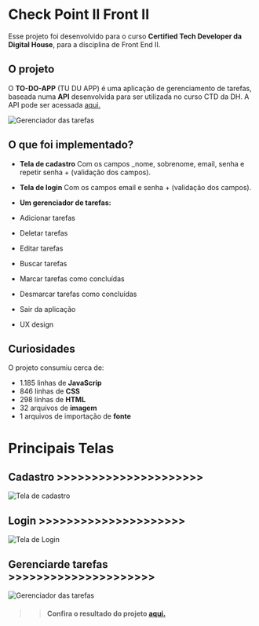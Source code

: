 # Check Point II Front II

Esse projeto foi desenvolvido para o curso **Certified Tech Developer da Digital House**, para a disciplina de Front End  II.

## O projeto

O **TO-DO-APP** (TU DU APP) é uma aplicação de gerenciamento de tarefas, baseada numa **API** desenvolvida para ser utilizada no curso CTD da DH. A API pode ser acessada [aqui.](https://ctd-todo-api.herokuapp.com/)

![Gerenciador das tarefas](https://imgur.com/0cKejOe.png)
## O que foi implementado?

- **Tela de cadastro** Com os campos _nome, sobrenome, email, senha e repetir senha + (validação dos campos).
- **Tela de login** Com os campos email e senha +  (validação dos campos).
- **Um gerenciador de tarefas:**

- Adicionar tarefas
- Deletar tarefas
- Editar tarefas
- Buscar tarefas
- Marcar tarefas como concluídas
- Desmarcar tarefas como concluídas
- Sair da aplicação
- UX design

## Curiosidades
O projeto consumiu cerca de: 
- 1.185 linhas de **JavaScrip**
- 846 linhas de **CSS**
- 298 linhas de **HTML**
- 32 arquivos de **imagem**
- 1 arquivos de importação de **fonte**

# Principais Telas

## Cadastro >>>>>>>>>>>>>>>>>>>>>
![Tela de cadastro](https://imgur.com/2mSmXdC.png)
## Login >>>>>>>>>>>>>>>>>>>>>
![Tela de Login](https://imgur.com/FbzIUhu.png)

## Gerenciarde tarefas >>>>>>>>>>>>>>>>>>>>>
![Gerenciador das tarefas](https://imgur.com/Etd74YV.png)

>> #### Confira o resultado do projeto [aqui.](https://lauroleal.github.io/to-do-app/)
